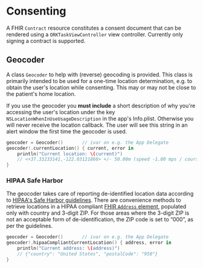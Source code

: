 Consenting
==========

A FHIR `Contract` resource constitutes a consent document that can be rendered using a `ORKTaskViewController` view controller.
Currently only signing a contract is supported.


Geocoder
--------

A class `Geocoder` to help with (reverse) geocoding is provided.
This class is primarily intended to be used for a one-time location determination, e.g. to obtain the user's location while consenting.
This may or may not be close to the patient's home location.

If you use the geocoder you **must include** a short description of why you're accessing the user's location under the key `NSLocationWhenInUseUsageDescription` in the app's Info.plist.
Otherwise you will never receive the location callback.
The user will see this string in an alert window the first time the geocoder is used.

```swift
geocoder = Geocoder()       // ivar on e.g. the App Delegate
geocoder!.currentLocation() { current, error in
    println("Current location: \(current)")
    // <+37.33233141,-122.03121860> +/- 50.00m (speed -1.00 mps / course -1.00)
}
```

### HIPAA Safe Harbor

The geocoder takes care of reporting de-identified location data according to [HIPAA's Safe Harbor guidelines][hipaa].
There are convenience methods to retrieve locations in a HIPAA compliant [FHIR `Address` element][address], populated only with country and 3-digit ZIP.
For those areas where the 3-digit ZIP is not an acceptable form of de-identification, the ZIP code is set to “000”, as per the guidelines.

```swift
geocoder = Geocoder()       // ivar on e.g. the App Delegate
geocoder!.hipaaCompliantCurrentLocation() { address, error in
    println("Current address: \(address)")
    // {"country": "United States", "postalCode": "950"}
}
```


[hipaa]: http://www.hhs.gov/ocr/privacy/hipaa/understanding/coveredentities/De-identification/guidance.html
[address]: http://hl7.org/fhir/2015May/datatypes.html#Address
